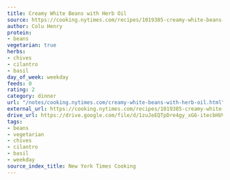 ```yaml
---
title: Creamy White Beans with Herb Oil
source: https://cooking.nytimes.com/recipes/1019385-creamy-white-beans-with-herb-oil
author: Colu Henry
protein:
- beans
vegetarian: true
herbs:
- chives
- cilantro
- basil
day_of_week: weekday
feeds: 0
rating: 2
category: dinner
url: "/notes/cooking.nytimes.com/creamy-white-beans-with-herb-oil.html"
external_url: https://cooking.nytimes.com/recipes/1019385-creamy-white-beans-with-herb-oil
drive_url: https://drive.google.com/file/d/1zuJeEQTpDre4gy_xG6-itecbHUVALemV/view?usp=drive_link
tags:
- beans
- vegetarian
- chives
- cilantro
- basil
- weekday
source_index_title: New York Times Cooking
---
```



